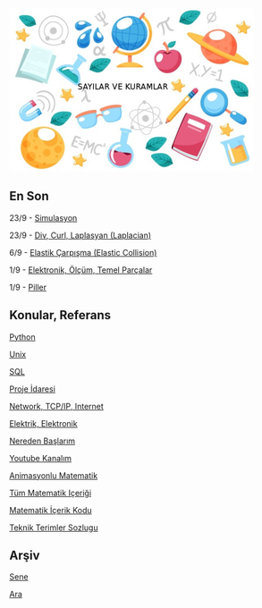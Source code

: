 
![](sk.jpg)

## En Son

23/9 - [Simulasyon](https://burakbayramli.github.io/dersblog/phy/phy_007_sim/simulasyon.html)

23/9 - [Div, Curl, Laplasyan (Laplacian)](https://burakbayramli.github.io/dersblog/calc_multi/calc_multi_70_div_curl_lap/div_curl_laplasyan__laplacian_.html)

6/9 - [Elastik Çarpışma (Elastic Collision)](https://burakbayramli.github.io/dersblog/phy/phy_005_basics_02/temel_fizik_2_donusler_basinc_carpisma.html)

1/9 - [Elektronik, Ölçüm, Temel Parçalar](2020/08/elektronik-temel-parcalar-aletler.md)

1/9 - [Piller](2020/08/elektronik-piller.md)


## Konular, Referans

[Python](2016/01/python-dil-ogrenimi.md)

[Unix](2020/07/unix.md)

[SQL](2012/03/sql.md)

[Proje İdaresi](2020/07/proje-idaresi.md)

[Network, TCP/IP, Internet](2000/10/network.md)

[Elektrik, Elektronik](2020/08/elektronik.md)

[Nereden Başlarım](2019/01/nereden.md)

[Youtube Kanalım](https://www.youtube.com/channel/UCMAUsgUq5ODy8kMnJlUBUdQ)

[Animasyonlu Matematik](https://www.youtube.com/channel/UCx64ou5qw0Q9LLkwE8xSNEg)

[Tüm Matematik Içeriği](https://burakbayramli.github.io/dersblog/)

[Matematik İçerik Kodu](https://github.com/burakbayramli/classnotes)

[Teknik Terimler Sozlugu](https://burakbayramli.github.io/dersblog/algs/dict/teknik_terimler_sozlugu.html)

## Arşiv

[Sene](year.md)

[Ara](ara.html)



